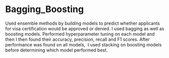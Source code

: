# Bagging_Boosting

Used ensemble methods by building models to predict whether applicants for visa certification would be approved or denied.<break/>
I used bagging as well as boosting models. Performed hyperparameter tuning on each model and then I then found their accuracy, precision, recall and F1 scores.</break>
After performance was found on all models,  I used stacking on boosting models before determining which model performed best.  
